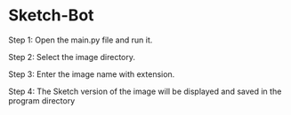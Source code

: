 # Sketch-Bot

Step 1: Open the main.py file and run it.

Step 2: Select the image directory. 

Step 3: Enter the image name with extension.

Step 4: The Sketch version of the image will be displayed and saved in the program directory
